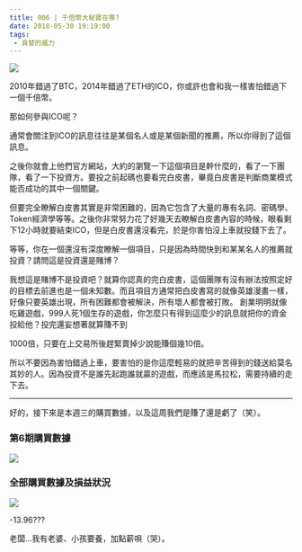 ```yaml
---
title: 006 | 千倍幣大秘寶在哪?
date: 2018-05-30 19:19:00
tags:
 - 貪婪的威力
---
```

![](https://firebasestorage.googleapis.com/v0/b/blog-1f60b.appspot.com/o/006-p0.png?alt=media&token=c072d147-4b03-4978-a680-8448ebe31a97)

2010年錯過了BTC，2014年錯過了ETH的ICO，你或許也會和我一樣害怕錯過下一個千倍幣。

那如何參與ICO呢？

通常會關注到ICO的訊息往往是某個名人或是某個新聞的推薦，所以你得到了這個訊息。

之後你就會上他們官方網站，大約的瀏覽一下這個項目是幹什麼的，看了一下團隊，看了一下投資方。要投之前起碼也要看完白皮書，畢竟白皮書是判斷商業模式能否成功的其中一個關鍵。

但要完全瞭解白皮書其實是非常困難的，因為它包含了大量的專有名詞、密碼學、Token經濟學等等。之後你非常努力花了好幾天去瞭解白皮書內容的時候，眼看剩下12小時就要結束ICO，但是白皮書還沒看完，於是你害怕沒上車就投錢下去了。

等等，你在一個還沒有深度瞭解一個項目，只是因為時間快到和某某名人的推薦就投資？請問這是投資還是賭博？

我想這是賭博不是投資吧？就算你認真的完白皮書，這個團隊有沒有辦法按照定好的目標去前進也是一個未知數。而且項目方通常把白皮書寫的就像英雄漫畫一樣，好像只要英雄出現，所有困難都會被解決，所有壞人都會被打敗。
創業明明就像吃雞遊戲，999人死1個生存的遊戲，你怎麼只有得到這麼少的訊息就把你的資金投給他？投完還妄想著就算賺不到

1000倍，只要在上交易所後趕緊賣掉少說能賺個幾10倍。

所以不要因為害怕錯過上車，要害怕的是你這麼輕易的就把辛苦得到的錢送給莫名其妙的人。因為投資不是誰先起跑誰就贏的遊戲，而應該是馬拉松，需要持續的走下去。

***

好的，接下來是本週三的購買數據，以及這周我們是賺了還是虧了（笑）。
### 第6期購買數據
![](https://firebasestorage.googleapis.com/v0/b/blog-1f60b.appspot.com/o/%E8%B4%AD%E4%B9%B0%E6%95%B0%E6%8D%AE006.png?alt=media&token=ebd14f39-cd71-4fb4-829c-1e8124863b18)

### 全部購買數據及損益狀況
![](https://firebasestorage.googleapis.com/v0/b/blog-1f60b.appspot.com/o/%E5%85%A8%E9%83%A8%E8%B4%AD%E4%B9%B0%E6%95%B0%E6%8D%AE%E5%8F%8A%E6%8D%9F%E7%9B%8A%E7%8A%B6%E5%86%B5006.png?alt=media&token=99c768f4-d373-475f-85c8-9d6eba6444f0)

-13.96???

老闆…我有老婆、小孩要養，加點薪唄（哭）。